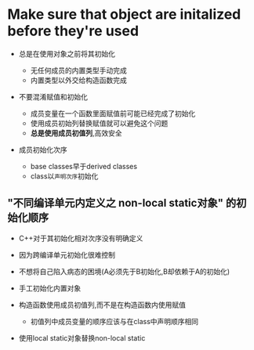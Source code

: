 # Make sure that object are initalized before they're used
- 总是在使用对象之前将其初始化
  - 无任何成员的内置类型手动完成
  - 内置类型以外交给构造函数完成

- 不要混淆赋值和初始化
  - 成员变量在一个函数里面赋值前可能已经完成了初始化
  - 使用成员初始列替换赋值就可以避免这个问题
  - **总是使用成员初值列**,高效安全

- 成员初始化次序
  - base classes早于derived classes
  - class以`声明次序`初始化

## "不同编译单元内定义之 non-local static对象" 的初始化顺序
- C++对于其初始化相对次序没有明确定义
- 因为跨编译单元初始化很难控制
- 不想将自己陷入病态的困境(A必须先于B初始化,B却依赖于A的初始化)

- 手工初始化内置对象
- 构造函数使用成员初值列,而不是在构造函数内使用赋值
  - 初值列中成员变量的顺序应该与在class中声明顺序相同
- 使用local static对象替换non-local static